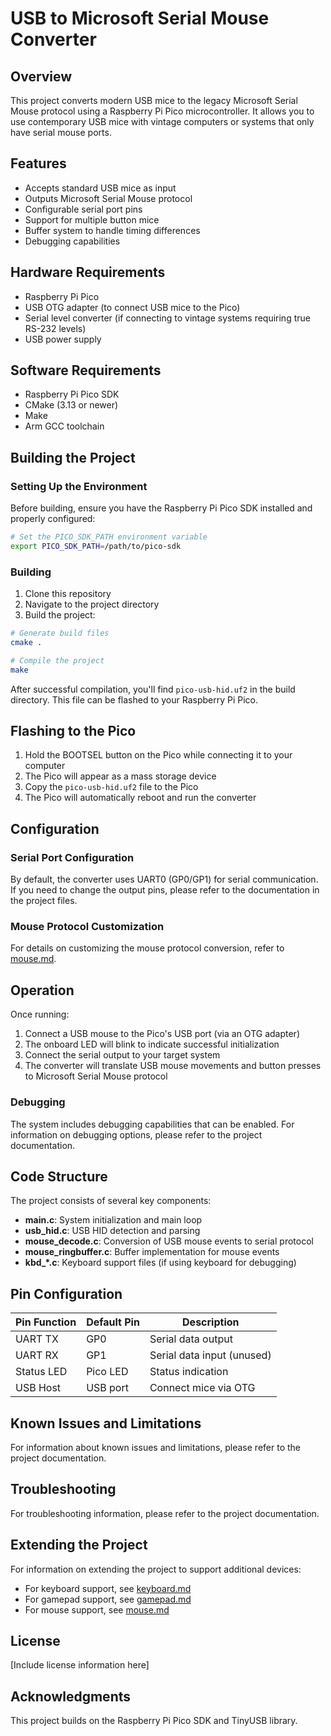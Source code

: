 # USB to Microsoft Serial Mouse Converter

## Overview

This project converts modern USB mice to the legacy Microsoft Serial Mouse protocol using a Raspberry Pi Pico microcontroller. It allows you to use contemporary USB mice with vintage computers or systems that only have serial mouse ports.

## Features

- Accepts standard USB mice as input
- Outputs Microsoft Serial Mouse protocol
- Configurable serial port pins
- Support for multiple button mice
- Buffer system to handle timing differences
- Debugging capabilities

## Hardware Requirements

- Raspberry Pi Pico
- USB OTG adapter (to connect USB mice to the Pico)
- Serial level converter (if connecting to vintage systems requiring true RS-232 levels)
- USB power supply

## Software Requirements

- Raspberry Pi Pico SDK
- CMake (3.13 or newer)
- Make
- Arm GCC toolchain

## Building the Project

### Setting Up the Environment

Before building, ensure you have the Raspberry Pi Pico SDK installed and properly configured:

```bash
# Set the PICO_SDK_PATH environment variable
export PICO_SDK_PATH=/path/to/pico-sdk
```

### Building

1. Clone this repository
2. Navigate to the project directory
3. Build the project:

```bash
# Generate build files
cmake .

# Compile the project
make
```

After successful compilation, you'll find `pico-usb-hid.uf2` in the build directory. This file can be flashed to your Raspberry Pi Pico.

## Flashing to the Pico

1. Hold the BOOTSEL button on the Pico while connecting it to your computer
2. The Pico will appear as a mass storage device
3. Copy the `pico-usb-hid.uf2` file to the Pico
4. The Pico will automatically reboot and run the converter

## Configuration

### Serial Port Configuration

By default, the converter uses UART0 (GP0/GP1) for serial communication. If you need to change the output pins, please refer to the documentation in the project files.

### Mouse Protocol Customization

For details on customizing the mouse protocol conversion, refer to [mouse.md](mouse.md).

## Operation

Once running:

1. Connect a USB mouse to the Pico's USB port (via an OTG adapter)
2. The onboard LED will blink to indicate successful initialization
3. Connect the serial output to your target system
4. The converter will translate USB mouse movements and button presses to Microsoft Serial Mouse protocol

### Debugging

The system includes debugging capabilities that can be enabled. For information on debugging options, please refer to the project documentation.

## Code Structure

The project consists of several key components:

- **main.c**: System initialization and main loop
- **usb_hid.c**: USB HID detection and parsing
- **mouse_decode.c**: Conversion of USB mouse events to serial protocol
- **mouse_ringbuffer.c**: Buffer implementation for mouse events
- **kbd_*.c**: Keyboard support files (if using keyboard for debugging)

## Pin Configuration

| Pin Function   | Default Pin | Description               |
|----------------|-------------|---------------------------|
| UART TX        | GP0         | Serial data output        |
| UART RX        | GP1         | Serial data input (unused)|
| Status LED     | Pico LED    | Status indication         |
| USB Host       | USB port    | Connect mice via OTG      |

## Known Issues and Limitations

For information about known issues and limitations, please refer to the project documentation.

## Troubleshooting

For troubleshooting information, please refer to the project documentation.

## Extending the Project

For information on extending the project to support additional devices:

- For keyboard support, see [keyboard.md](keyboard.md)
- For gamepad support, see [gamepad.md](gamepad.md)
- For mouse support, see [mouse.md](mouse.md)

## License

[Include license information here]

## Acknowledgments

This project builds on the Raspberry Pi Pico SDK and TinyUSB library.

